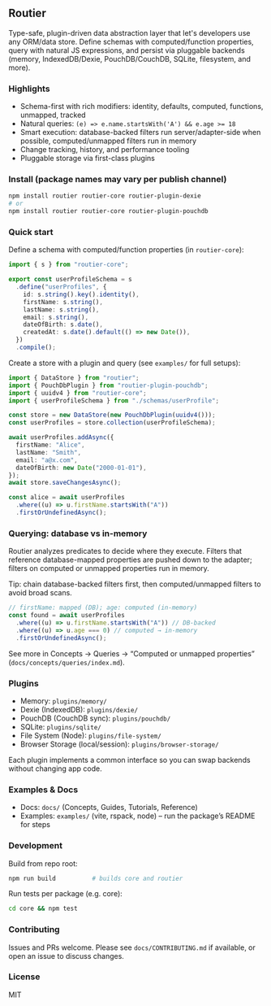 ## Routier

Type-safe, plugin-driven data abstraction layer that let's developers use any ORM/data store. Define schemas with computed/function properties, query with natural JS expressions, and persist via pluggable backends (memory, IndexedDB/Dexie, PouchDB/CouchDB, SQLite, filesystem, and more).

### Highlights

- Schema-first with rich modifiers: identity, defaults, computed, functions, unmapped, tracked
- Natural queries: `(e) => e.name.startsWith('A') && e.age >= 18`
- Smart execution: database-backed filters run server/adapter-side when possible, computed/unmapped filters run in memory
- Change tracking, history, and performance tooling
- Pluggable storage via first-class plugins

### Install (package names may vary per publish channel)

```bash
npm install routier routier-core routier-plugin-dexie
# or
npm install routier routier-core routier-plugin-pouchdb
```

### Quick start

Define a schema with computed/function properties (in `routier-core`):

```ts
import { s } from "routier-core";

export const userProfileSchema = s
  .define("userProfiles", {
    id: s.string().key().identity(),
    firstName: s.string(),
    lastName: s.string(),
    email: s.string(),
    dateOfBirth: s.date(),
    createdAt: s.date().default(() => new Date()),
  })
  .compile();
```

Create a store with a plugin and query (see `examples/` for full setups):

```ts
import { DataStore } from "routier";
import { PouchDbPlugin } from "routier-plugin-pouchdb";
import { uuidv4 } from "routier-core";
import { userProfileSchema } from "./schemas/userProfile";

const store = new DataStore(new PouchDbPlugin(uuidv4()));
const userProfiles = store.collection(userProfileSchema);

await userProfiles.addAsync({
  firstName: "Alice",
  lastName: "Smith",
  email: "a@x.com",
  dateOfBirth: new Date("2000-01-01"),
});
await store.saveChangesAsync();

const alice = await userProfiles
  .where((u) => u.firstName.startsWith("A"))
  .firstOrUndefinedAsync();
```

### Querying: database vs in-memory

Routier analyzes predicates to decide where they execute. Filters that reference database-mapped properties are pushed down to the adapter; filters on computed or unmapped properties run in memory.

Tip: chain database-backed filters first, then computed/unmapped filters to avoid broad scans.

```ts
// firstName: mapped (DB); age: computed (in-memory)
const found = await userProfiles
  .where((u) => u.firstName.startsWith("A")) // DB-backed
  .where((u) => u.age === 0) // computed → in-memory
  .firstOrUndefinedAsync();
```

See more in Concepts → Queries → “Computed or unmapped properties” (`docs/concepts/queries/index.md`).

### Plugins

- Memory: `plugins/memory/`
- Dexie (IndexedDB): `plugins/dexie/`
- PouchDB (CouchDB sync): `plugins/pouchdb/`
- SQLite: `plugins/sqlite/`
- File System (Node): `plugins/file-system/`
- Browser Storage (local/session): `plugins/browser-storage/`

Each plugin implements a common interface so you can swap backends without changing app code.

### Examples & Docs

- Docs: `docs/` (Concepts, Guides, Tutorials, Reference)
- Examples: `examples/` (vite, rspack, node) – run the package’s README for steps

### Development

Build from repo root:

```bash
npm run build          # builds core and routier
```

Run tests per package (e.g. core):

```bash
cd core && npm test
```

### Contributing

Issues and PRs welcome. Please see `docs/CONTRIBUTING.md` if available, or open an issue to discuss changes.

### License

MIT
